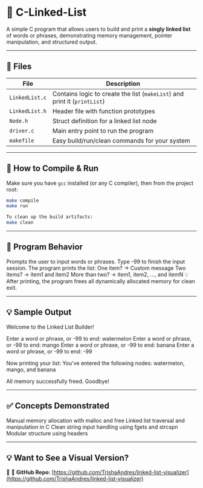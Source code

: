 # 🔗 C-Linked-List

A simple C program that allows users to build and print a **singly linked list** of words or phrases, demonstrating memory management, pointer manipulation, and structured output.

---

## 📂 Files

| File            | Description                                                  |
|-----------------|--------------------------------------------------------------|
| `LinkedList.c`  | Contains logic to create the list (`makeList`) and print it (`printList`) |
| `LinkedList.h`  | Header file with function prototypes                         |
| `Node.h`        | Struct definition for a linked list node                    |
| `driver.c`      | Main entry point to run the program                         |
| `makefile`      | Easy build/run/clean commands for your system               |

---

## 🚀 How to Compile & Run

Make sure you have `gcc` installed (or any C compiler), then from the project root:

```bash
make compile
make run

To clean up the build artifacts:
make clean
```

---

## 🧠 Program Behavior

Prompts the user to input words or phrases.
Type -99 to finish the input session.
The program prints the list:
One item? → Custom message
Two items? → item1 and item2
More than two? → item1, item2, ..., and itemN
💡 After printing, the program frees all dynamically allocated memory for clean exit.

---

## 💡 Sample Output

Welcome to the Linked List Builder!

Enter a word or phrase, or -99 to end: watermelon
Enter a word or phrase, or -99 to end: mango
Enter a word or phrase, or -99 to end: banana
Enter a word or phrase, or -99 to end: -99

Now printing your list:
You've entered the following nodes: watermelon, mango, and banana

 All memory successfully freed. Goodbye!

---

## ✅ Concepts Demonstrated

Manual memory allocation with malloc and free
Linked list traversal and manipulation in C
Clean string input handling using fgets and strcspn
Modular structure using headers

---

## 💡 Want to See a Visual Version?

🔗 📁 **GitHub Repo:** [https://github.com/TrishaAndres/linked-list-visualizer](https://github.com/TrishaAndres/linked-list-visualizer)
